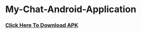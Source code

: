 # My-Chat-Android-Application

### [Click Here To Download APK](https://github.com/preetham-p-m/My-Chat-Android-Application/blob/master/apkfile/app-debug.apk)
